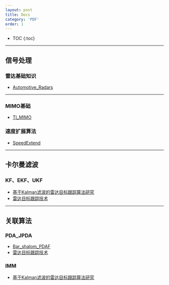 ```yaml
---
layout: post
title: Docs
category: 'PDF'
order: 1
---
```



* TOC
{:toc}

- - -

## **信号处理**
### 雷达基础知识
- [Automotive_Radars](https://hcheng1005.github.io/pdfs/Automotive_Radars.pdf)
- - -
### MIMO基础
- [TI_MIMO](https://hcheng1005.github.io/pdfs/TI_MIMO.pdf)

### 速度扩展算法
- [SpeedExtend](https://hcheng1005.github.io/pdfs/SpeedExtend.pdf)

- - -
## **卡尔曼滤波**
### KF、EKF、UKF
- [基于Kalman滤波的雷达目标跟踪算法研究](https://hcheng1005.github.io/pdfs/基于Kalman滤波的雷达目标跟踪算法研究.pdf)
- [雷达目标跟踪技术](https://hcheng1005.github.io/pdfs/雷达目标跟踪技术.pdf)

- - -
## **关联算法**
### PDA_JPDA
- [Bar_shalom_PDAF](https://hcheng1005.github.io/pdfs/Bar_shalom_PDAF.pdf)
- [雷达目标跟踪技术](https://hcheng1005.github.io/pdfs/雷达目标跟踪技术.pdf)

### IMM
- [基于Kalman滤波的雷达目标跟踪算法研究](https://hcheng1005.github.io/pdfs/基于Kalman滤波的雷达目标跟踪算法研究.pdf)
